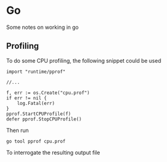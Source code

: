 Go
===

Some notes on working in go

## Profiling

To do some CPU profiling, the following snippet could be used

```
import "runtime/pprof"

//...

f, err := os.Create("cpu.prof")
if err != nil {
    log.Fatal(err)
}
pprof.StartCPUProfile(f)
defer pprof.StopCPUProfile()
```

Then run
```
go tool pprof cpu.prof
```

To interrogate the resulting output file
